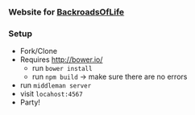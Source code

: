 ### Website for [BackroadsOfLife](http://backroadsoflife.com)

### Setup

- Fork/Clone
- Requires http://bower.io/
    - run `bower install`
    - run `npm build` -> make sure there are no errors
- run `middleman server`
- visit `locahost:4567`
- Party!

